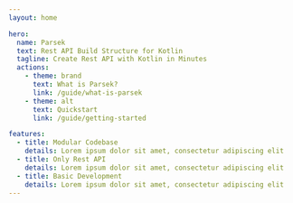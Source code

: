 ```yaml
---
layout: home

hero:
  name: Parsek
  text: Rest API Build Structure for Kotlin
  tagline: Create Rest API with Kotlin in Minutes
  actions:
    - theme: brand
      text: What is Parsek?
      link: /guide/what-is-parsek
    - theme: alt
      text: Quickstart
      link: /guide/getting-started

features:
  - title: Modular Codebase
    details: Lorem ipsum dolor sit amet, consectetur adipiscing elit
  - title: Only Rest API
    details: Lorem ipsum dolor sit amet, consectetur adipiscing elit
  - title: Basic Development
    details: Lorem ipsum dolor sit amet, consectetur adipiscing elit
---
```

